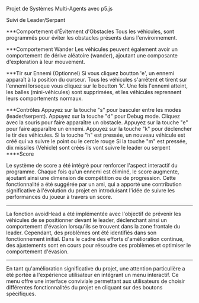 Projet de Systèmes Multi-Agents avec p5.js

Suivi de Leader/Serpant


***Comportement d'Évitement d'Obstacles
Tous les véhicules, sont programmés pour éviter les obstacles présents dans l'environnement.


***Comportement Wander
Les véhicules peuvent également avoir un comportement de dérive aléatoire (wander), ajoutant une composante d'exploration à leur mouvement.


***Tir sur Ennemi (Optionnel)
Si vous cliquez boutton 'e', un ennemi apparaît à la position du curseur. Tous les véhicules s'arrêtent et tirent sur l'ennemi lorseque vous cliquez sur le boutton 'k'. Une fois l'ennemi atteint, les balles (mini-véhicules) sont supprimées, et les véhicules reprennent leurs comportements normaux.


***Contrôles
Appuyez sur la touche "s" pour basculer entre les modes (leader/serpent).
Appuyez sur la touche "d" pour Debug mode.
Cliquez avec la souris pour faire apparaître un obstacle.
Appuyez sur la touche "e" pour faire apparaître un ennemi.
Appuyez sur la touche "k" pour déclencher le tir des véhicules.
Si la touche "h" est pressée, un nouveau véhicule est créé qui va suivre le point ou le cercle rouge
Si la touche "m" est pressée, dix missiles (Vehicle) sont créés ils vont suivre le leader ou serpent
****Score


Le système de score a été intégré pour renforcer l'aspect interactif du programme. Chaque fois qu'un ennemi est éliminé, le score augmente, ajoutant ainsi une dimension de compétition ou de progression. Cette fonctionnalité a été suggérée par un ami, qui a apporté une contribution significative à l'évolution du projet en introduisant l'idée de suivre les performances du joueur à travers un score.


***
La fonction avoidHead a été implémentée avec l'objectif de prévenir les véhicules de se positionner devant le leader, déclenchant ainsi un comportement d'évasion lorsqu'ils se trouvent dans la zone frontale du leader. Cependant, des problèmes ont été identifiés dans son fonctionnement initial. Dans le cadre des efforts d'amélioration continue, des ajustements sont en cours pour résoudre ces problèmes et optimiser le comportement d'évasion.


*****
En tant qu'amélioration significative du projet, une attention particulière a été portée à l'expérience utilisateur en intégrant un menu interactif. Ce menu offre une interface conviviale permettant aux utilisateurs de choisir différentes fonctionnalités du projet en cliquant sur des boutons spécifiques.


